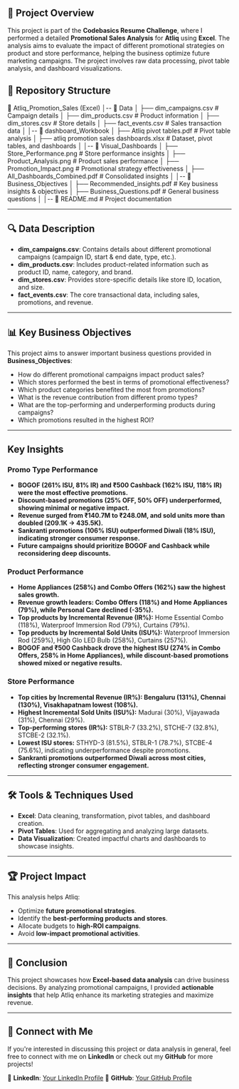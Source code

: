 ## 📌 Project Overview
This project is part of the **Codebasics Resume Challenge**, where I performed a detailed **Promotional Sales Analysis** for **Atliq** using **Excel**. The analysis aims to evaluate the impact of different promotional strategies on product and store performance, helping the business optimize future marketing campaigns. The project involves raw data processing, pivot table analysis, and dashboard visualizations.

## 📂 Repository Structure
📂 Atliq_Promotion_Sales (Excel)
│-- 📂 Data
│   ├── dim_campaigns.csv  # Campaign details
│   ├── dim_products.csv  # Product information
│   ├── dim_stores.csv  # Store details
│   ├── fact_events.csv  # Sales transaction data
│
│-- 📂 dashboard_Workbook
│   ├── Atliq pivot tables.pdf  # Pivot table analysis
│   ├── atliq promotion sales dashboards.xlsx  # Dataset, pivot tables, and dashboards
│
│-- 📂 Visual_Dashboards
│   ├── Store_Performance.png  # Store performance insights
│   ├── Product_Analysis.png  # Product sales performance
│   ├── Promotion_Impact.png  # Promotional strategy effectiveness
│   ├── All_Dashboards_Combined.pdf  # Consolidated insights
│
│-- 📂 Business_Objectives
│   ├── Recommended_insights.pdf  # Key business insights & objectives
│   ├── Business_Questions.pdf  # General business questions
│
│-- 📜 README.md  # Project documentation


---

## 🔍 Data Description
- **dim_campaigns.csv**: Contains details about different promotional campaigns (campaign ID, start & end date, type, etc.).
- **dim_products.csv**: Includes product-related information such as product ID, name, category, and brand.
- **dim_stores.csv**: Provides store-specific details like store ID, location, and size.
- **fact_events.csv**: The core transactional data, including sales, promotions, and revenue.

---

## 📊 Key Business Objectives
This project aims to answer important business questions provided in **Business_Objectives**:
- How do different promotional campaigns impact product sales?
- Which stores performed the best in terms of promotional effectiveness?
- Which product categories benefited the most from promotions?
- What is the revenue contribution from different promo types?
- What are the top-performing and underperforming products during campaigns?
- Which promotions resulted in the highest ROI?

---

## Key Insights  

### **Promo Type Performance**  
- **BOGOF (261% ISU, 81% IR) and ₹500 Cashback (162% ISU, 118% IR) were the most effective promotions.**  
- **Discount-based promotions (25% OFF, 50% OFF) underperformed, showing minimal or negative impact.**  
- **Revenue surged from ₹140.7M to ₹248.0M, and sold units more than doubled (209.1K → 435.5K).**  
- **Sankranti promotions (106% ISU) outperformed Diwali (18% ISU), indicating stronger consumer response.**  
- **Future campaigns should prioritize BOGOF and Cashback while reconsidering deep discounts.**  

### **Product Performance**  
- **Home Appliances (258%) and Combo Offers (162%) saw the highest sales growth.**  
- **Revenue growth leaders: Combo Offers (118%) and Home Appliances (79%), while Personal Care declined (-35%).**  
- **Top products by Incremental Revenue (IR%):** Home Essential Combo (118%), Waterproof Immersion Rod (79%), Curtains (79%).  
- **Top products by Incremental Sold Units (ISU%):** Waterproof Immersion Rod (259%), High Glo LED Bulb (258%), Curtains (257%).  
- **BOGOF and ₹500 Cashback drove the highest ISU (274% in Combo Offers, 258% in Home Appliances), while discount-based promotions showed mixed or negative results.**  

### **Store Performance**  
- **Top cities by Incremental Revenue (IR%): Bengaluru (131%), Chennai (130%), Visakhapatnam lowest (108%).**  
- **Highest Incremental Sold Units (ISU%):** Madurai (30%), Vijayawada (31%), Chennai (29%).  
- **Top-performing stores (IR%):** STBLR-7 (33.2%), STCHE-7 (32.8%), STCBE-2 (32.1%).  
- **Lowest ISU stores:** STHYD-3 (81.5%), STBLR-1 (78.7%), STCBE-4 (75.6%), indicating underperformance despite promotions.  
- **Sankranti promotions outperformed Diwali across most cities, reflecting stronger consumer engagement.**  


---

## 🛠 Tools & Techniques Used
- **Excel**: Data cleaning, transformation, pivot tables, and dashboard creation.
- **Pivot Tables**: Used for aggregating and analyzing large datasets.
- **Data Visualization**: Created impactful charts and dashboards to showcase insights.

---

## 🏆 Project Impact
This analysis helps Atliq:
- Optimize **future promotional strategies**.
- Identify the **best-performing products and stores**.
- Allocate budgets to **high-ROI campaigns**.
- Avoid **low-impact promotional activities**.

---

## 📌 Conclusion
This project showcases how **Excel-based data analysis** can drive business decisions. By analyzing promotional campaigns, I provided **actionable insights** that help Atliq enhance its marketing strategies and maximize revenue.

---

## 🤝 Connect with Me
If you're interested in discussing this project or data analysis in general, feel free to connect with me on **LinkedIn** or check out my **GitHub** for more projects!

🔗 **LinkedIn**: [Your LinkedIn Profile](#)
🔗 **GitHub**: [Your GitHub Profile](#)
